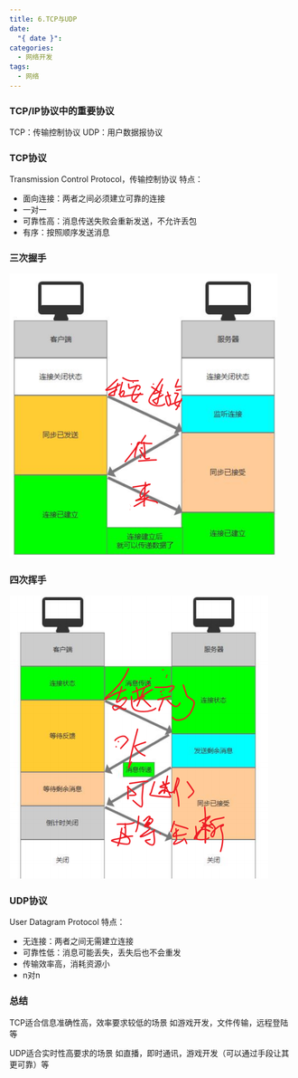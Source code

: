 ```yaml
---
title: 6.TCP与UDP
date:
  "{ date }": 
categories:
  - 网络开发
tags:
  - 网络
---
```

### TCP/IP协议中的重要协议
TCP：传输控制协议
UDP：用户数据报协议

### TCP协议
Transmission Control Protocol，传输控制协议
特点：
- 面向连接：两者之间必须建立可靠的连接
- 一对一
- 可靠性高：消息传送失败会重新发送，不允许丢包
- 有序：按照顺序发送消息

### 三次握手
![](../../img/beishang20250218101259410.png)
### 四次挥手
![](../../img/beishang20250218101311290.png)
### UDP协议
User Datagram Protocol
特点：
- 无连接：两者之间无需建立连接
- 可靠性低：消息可能丢失，丢失后也不会重发
- 传输效率高，消耗资源小
- n对n

### 总结
TCP适合信息准确性高，效率要求较低的场景
如游戏开发，文件传输，远程登陆等

UDP适合实时性高要求的场景
如直播，即时通讯，游戏开发（可以通过手段让其更可靠）等
